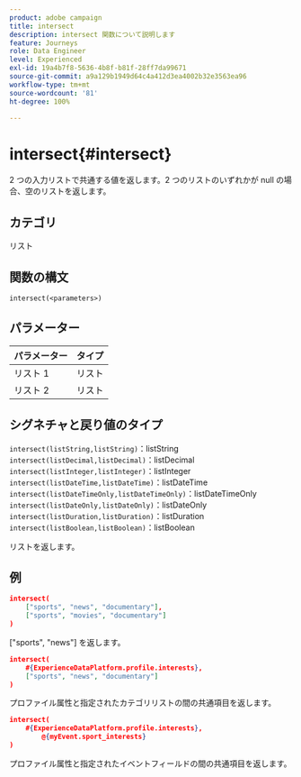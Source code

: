 ```yaml
---
product: adobe campaign
title: intersect
description: intersect 関数について説明します
feature: Journeys
role: Data Engineer
level: Experienced
exl-id: 19a4b7f8-5636-4b8f-b81f-28ff7da99671
source-git-commit: a9a129b1949d64c4a412d3ea4002b32e3563ea96
workflow-type: tm+mt
source-wordcount: '81'
ht-degree: 100%

---
```


# intersect{#intersect}

2 つの入力リストで共通する値を返します。2 つのリストのいずれかが null の場合、空のリストを返します。

## カテゴリ

リスト

## 関数の構文

`intersect(<parameters>)`

## パラメーター

| パラメーター | タイプ |
|-----------|------------------|
| リスト 1 | リスト |
| リスト 2 | リスト |

## シグネチャと戻り値のタイプ

`intersect(listString,listString)`：listString
`intersect(listDecimal,listDecimal)`：listDecimal
`intersect(listInteger,listInteger)`：listInteger
`intersect(listDateTime,listDateTime)`：listDateTime
`intersect(listDateTimeOnly,listDateTimeOnly)`：listDateTimeOnly
`intersect(listDateOnly,listDateOnly)`：listDateOnly
`intersect(listDuration,listDuration)`：listDuration
`intersect(listBoolean,listBoolean)`：listBoolean

リストを返します。

## 例

```json
intersect(
    ["sports", "news", "documentary"],
    ["sports", "movies", "documentary"]
)
```

[&quot;sports&quot;, &quot;news&quot;] を返します。

```json
intersect(
    #{ExperienceDataPlatform.profile.interests},
    ["sports", "news", "documentary"]
)
```

プロファイル属性と指定されたカテゴリリストの間の共通項目を返します。

```json
intersect(
    #{ExperienceDataPlatform.profile.interests},
        @{myEvent.sport_interests}
)
```

プロファイル属性と指定されたイベントフィールドの間の共通項目を返します。
